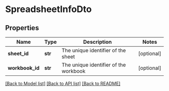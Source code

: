 # SpreadsheetInfoDto

## Properties
Name | Type | Description | Notes
------------ | ------------- | ------------- | -------------
**sheet_id** | **str** | The unique identifier of the sheet | [optional] 
**workbook_id** | **str** | The unique identifier of the workbook | [optional] 

[[Back to Model list]](../README.md#documentation-for-models) [[Back to API list]](../README.md#documentation-for-api-endpoints) [[Back to README]](../README.md)


